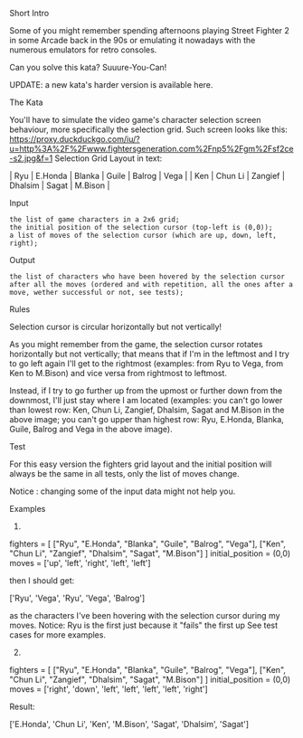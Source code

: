Short Intro

Some of you might remember spending afternoons playing Street Fighter 2 in some Arcade back in the 90s or emulating it nowadays with the numerous emulators for retro consoles.

Can you solve this kata? Suuure-You-Can!

UPDATE: a new kata's harder version is available here.

The Kata

You'll have to simulate the video game's character selection screen behaviour, more specifically the selection grid. Such screen looks like this: https://proxy.duckduckgo.com/iu/?u=http%3A%2F%2Fwww.fightersgeneration.com%2Fnp5%2Fgm%2Fsf2ce-s2.jpg&f=1
Selection Grid Layout in text:

| Ryu  | E.Honda | Blanka  | Guile   | Balrog | Vega    |
| Ken  | Chun Li | Zangief | Dhalsim | Sagat  | M.Bison |

Input

    the list of game characters in a 2x6 grid;
    the initial position of the selection cursor (top-left is (0,0));
    a list of moves of the selection cursor (which are up, down, left, right);

Output

    the list of characters who have been hovered by the selection cursor after all the moves (ordered and with repetition, all the ones after a move, wether successful or not, see tests);

Rules

Selection cursor is circular horizontally but not vertically!

As you might remember from the game, the selection cursor rotates horizontally but not vertically; that means that if I'm in the leftmost and I try to go left again I'll get to the rightmost (examples: from Ryu to Vega, from Ken to M.Bison) and vice versa from rightmost to leftmost.

Instead, if I try to go further up from the upmost or further down from the downmost, I'll just stay where I am located (examples: you can't go lower than lowest row: Ken, Chun Li, Zangief, Dhalsim, Sagat and M.Bison in the above image; you can't go upper than highest row: Ryu, E.Honda, Blanka, Guile, Balrog and Vega in the above image).

Test

For this easy version the fighters grid layout and the initial position will always be the same in all tests, only the list of moves change.

Notice : changing some of the input data might not help you.

Examples

1.

fighters = [
    ["Ryu", "E.Honda", "Blanka", "Guile", "Balrog", "Vega"],
    ["Ken", "Chun Li", "Zangief", "Dhalsim", "Sagat", "M.Bison"]
]
initial_position = (0,0)
moves = ['up', 'left', 'right', 'left', 'left']

then I should get:

['Ryu', 'Vega', 'Ryu', 'Vega', 'Balrog']

as the characters I've been hovering with the selection cursor during my moves. Notice: Ryu is the first just because it "fails" the first up See test cases for more examples.

2.

fighters = [
    ["Ryu", "E.Honda", "Blanka", "Guile", "Balrog", "Vega"],
    ["Ken", "Chun Li", "Zangief", "Dhalsim", "Sagat", "M.Bison"]
]
initial_position = (0,0)
moves = ['right', 'down', 'left', 'left', 'left', 'left', 'right']

Result:

['E.Honda', 'Chun Li', 'Ken', 'M.Bison', 'Sagat', 'Dhalsim', 'Sagat']
